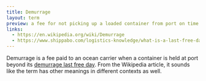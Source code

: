 ```yaml
---
title: Demurrage
layout: term
preview: a fee for not picking up a loaded container from port on time
links:
  - https://en.wikipedia.org/wiki/Demurrage
  - https://www.shippabo.com/logistics-knowledge/what-is-a-last-free-day
---
```


Demurrage is a fee paid to an ocean carrier when a container is held at port beyond its [demurrage last free day](/terms/demurrage-last-free-day). From the Wikipedia article, it sounds like the term has other meanings in different contexts as well.